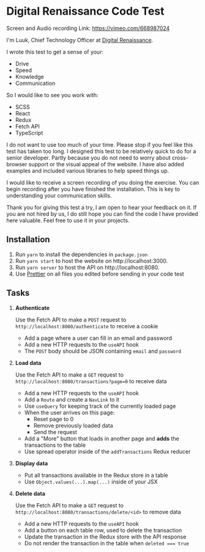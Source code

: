 # Digital Renaissance Code Test

Screen and Audio recording Link: https://vimeo.com/668987024

I'm Luuk, Chief Technology Officer at [Digital Renaissance](https://thedigitalrenaissance.io/team).

I wrote this test to get a sense of your:

- Drive
- Speed
- Knowledge
- Communication

So I would like to see you work with:

- SCSS
- React
- Redux
- Fetch API
- TypeScript

I do not want to use too much of your time. Please stop if you feel like this test has taken too long. I designed this test to be relatively quick to do for a senior developer. Partly because you do not need to worry about cross-browser support or the visual appeal of the website. I have also added examples and included various libraries to help speed things up.

I would like to receive a screen recording of you doing the exercise. You can begin recording after you have finished the installation. This is key to understanding your communication skills.

Thank you for giving this test a try, I am open to hear your feedback on it. If you are not hired by us, I do still hope you can find the code I have provided here valuable. Feel free to use it in your projects.

## Installation

1. Run `yarn` to install the dependencies in `package.json`
2. Run `yarn start` to host the website on http://localhost:3000.
3. Run `yarn server` to host the API on http://localhost:8080.
4. Use [Prettier](https://marketplace.visualstudio.com/items?itemName=esbenp.prettier-vscode) on all files you edited before sending in your code test

## Tasks

1. **Authenticate**

   Use the Fetch API to make a `POST` request to `http://localhost:8080/authenticate` to receive a cookie

   - Add a page where a user can fill in an email and password
   - Add a new HTTP requests to the `useAPI` hook
   - The `POST` body should be JSON containing `email` and `password`

2. **Load data**

   Use the Fetch API to make a `GET` request to `http://localhost:8080/transactions?page=0` to receive data

   - Add a new HTTP requests to the `useAPI` hook
   - Add a `Route` and create a `NavLink` to it
   - Use `useQuery` for keeping track of the currently loaded page
   - When the user arrives on this page:
     - Reset page to 0
     - Remove previously loaded data
     - Send the request
   - Add a "More" button that loads in another page and **adds** the transactions to the table
   - Use spread operator inside of the `addTransactions` Redux reducer

3. **Display data**

   - Put all transactions available in the Redux store in a table
   - Use `Object.values(...).map(...)` inside of your JSX

4. **Delete data**

   Use the Fetch API to make a `GET` request to `http://localhost:8080/transactions/delete/<id>` to remove data

   - Add a new HTTP requests to the `useAPI` hook
   - Add a button on each table row, used to delete the transaction
   - Update the transaction in the Redux store with the API response
   - Do not render the transaction in the table when `deleted === true`

